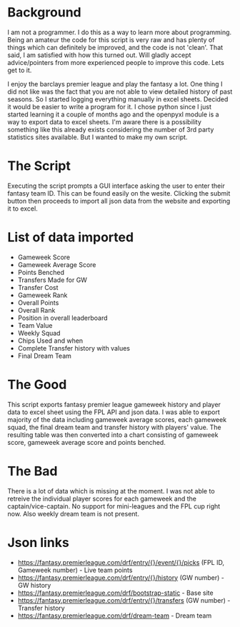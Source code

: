 # Background
I am not a programmer. I do this as a way to learn more about programming. Being an amateur the code for this script is very raw and has plenty of things which can definitely be improved, and the code is not 'clean'. That said, I am satisfied with how this turned out. Will gladly accept advice/pointers from more experienced people to improve this code. Lets get to it. 

I enjoy the barclays premier league and play the fantasy a lot. One thing I did not like was the fact that you are not able to view detailed history of past seasons. So I started logging everything manually in excel sheets. Decided it would be easier to write a program for it. I chose python since I just started learning it a couple of months ago and the openpyxl module is a way to export data to excel sheets. I'm aware there is a possibility something like this already exists considering the number of 3rd party statistics sites available. But I wanted to make my own script. 
# The Script
Executing the script prompts a GUI interface asking the user to enter their fantasy team ID. This can be found easily on the wesite. Clicking the submit button then proceeds to import all json data from the website and exporting it to excel. 
# List of data imported
 - Gameweek Score
 - Gameweek Average Score
 - Points Benched
 - Transfers Made for GW
 - Transfer Cost
 - Gameweek Rank
 - Overall Points
 - Overall Rank
 - Position in overall leaderboard
 - Team Value
 - Weekly Squad
 - Chips Used and when
 - Complete Transfer history with values
 - Final Dream Team
# The Good
This script exports fantasy premier league gameweek history and player data to excel sheet using the FPL API and json data. I was able to export majority of the data including gameweek average scores, each gameweek squad, the final dream team and transfer history with players' value. The resulting table was then converted into a chart consisting of gameweek score, gameweek average score and points benched. 
# The Bad 
There is a lot of data which is missing at the moment. I was not able to retreive the individual player scores for each gameweek and the captain/vice-captain. No support for mini-leagues and the FPL cup right now. Also weekly dream team is not present.  
# Json links
 - https://fantasy.premierleague.com/drf/entry/{}/event/{}/picks (FPL ID, Gameweek number) - Live team points
 - https://fantasy.premierleague.com/drf/entry/{}/history (GW number) - GW history
 - https://fantasy.premierleague.com/drf/bootstrap-static  - Base site
 - https://fantasy.premierleague.com/drf/entry/{}/transfers (GW number) - Transfer history
 - https://fantasy.premierleague.com/drf/dream-team  - Dream team
